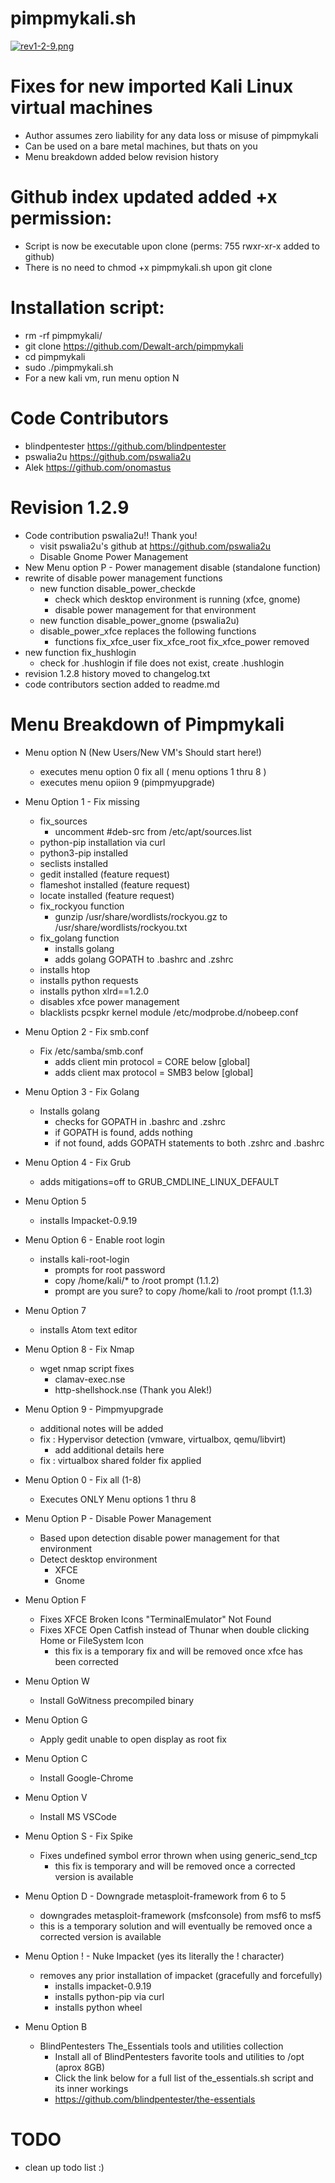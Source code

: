 # pimpmykali.sh

[![rev1-2-9.png](https://i.postimg.cc/z3ZnQvzf/rev1-2-9.png)](https://postimg.cc/gLsXXY69)

# Fixes for new imported Kali Linux virtual machines
  - Author assumes zero liability for any data loss or misuse of pimpmykali
  - Can be used on a bare metal machines, but thats on you
  - Menu breakdown added below revision history

# Github index updated added +x permission:
  - Script is now be executable upon clone (perms: 755 rwxr-xr-x added to github)
  - There is no need to chmod +x pimpmykali.sh upon git clone

# Installation script:
  - rm -rf pimpmykali/
  - git clone https://github.com/Dewalt-arch/pimpmykali
  - cd pimpmykali
  - sudo ./pimpmykali.sh
  - For a new kali vm, run menu option N

# Code Contributors
  - blindpentester https://github.com/blindpentester
  - pswalia2u https://github.com/pswalia2u
  - Alek https://github.com/onomastus


# Revision 1.2.9
  - Code contribution pswalia2u!! Thank you!
    - visit pswalia2u's github at https://github.com/pswalia2u
    - Disable Gnome Power Management
  - New Menu option P - Power management disable (standalone function)
  - rewrite of disable power management functions
    - new function disable_power_checkde
      - check which desktop environment is running (xfce, gnome)
      - disable power management for that environment
    - new function disable_power_gnome (pswalia2u)
    - disable_power_xfce replaces the following functions
      - functions fix_xfce_user fix_xfce_root fix_xfce_power removed
  - new function fix_hushlogin
    - check for .hushlogin if file does not exist, create .hushlogin
  - revision 1.2.8 history moved to changelog.txt
  - code contributors section added to readme.md

# Menu Breakdown of Pimpmykali

- Menu option N  (New Users/New VM's Should start here!)
  - executes menu option 0 fix all ( menu options 1 thru 8 )
  - executes menu opiion 9 (pimpmyupgrade)

- Menu Option 1 - Fix missing
  - fix_sources
    - uncomment #deb-src from /etc/apt/sources.list
  - python-pip installation via curl
  - python3-pip installed
  - seclists installed
  - gedit installed (feature request)
  - flameshot installed (feature request)
  - locate installed (feature request)
  - fix_rockyou function
    - gunzip /usr/share/wordlists/rockyou.gz to /usr/share/wordlists/rockyou.txt
  - fix_golang function
    - installs golang
    - adds golang GOPATH to .bashrc and .zshrc
  - installs htop
  - installs python requests
  - installs python xlrd==1.2.0
  - disables xfce power management
  - blacklists pcspkr kernel module /etc/modprobe.d/nobeep.conf

- Menu Option 2 - Fix smb.conf
  - Fix /etc/samba/smb.conf
    - adds client min protocol = CORE  below [global]
    - adds client max protocol = SMB3  below [global]

- Menu Option 3 - Fix Golang
  - Installs golang
    - checks for GOPATH in .bashrc and .zshrc
    - if GOPATH is found, adds nothing
    - if not found, adds GOPATH statements to both .zshrc and .bashrc

- Menu Option 4 - Fix Grub
  - adds mitigations=off to GRUB_CMDLINE_LINUX_DEFAULT

- Menu Option 5
  - installs Impacket-0.9.19

- Menu Option 6 - Enable root login
  - installs kali-root-login
    - prompts for root password
    - copy /home/kali/* to /root prompt (1.1.2)
    - prompt are you sure? to copy /home/kali to /root prompt (1.1.3)

- Menu Option 7
  - installs Atom text editor

- Menu Option 8 - Fix Nmap
  - wget nmap script fixes
    - clamav-exec.nse
    - http-shellshock.nse (Thank you Alek!)

- Menu Option 9 - Pimpmyupgrade
  - additional notes will be added
  - fix : Hypervisor detection (vmware, virtualbox, qemu/libvirt)
    - add additional details here
  - fix : virtualbox shared folder fix applied     

- Menu Option 0 - Fix all (1-8)
  - Executes ONLY Menu options 1 thru 8

- Menu Option P - Disable Power Management
  - Based upon detection disable power management for that environment
  - Detect desktop environment
    - XFCE
    - Gnome

- Menu Option F
  - Fixes XFCE Broken Icons "TerminalEmulator" Not Found
  - Fixes XFCE Open Catfish instead of Thunar when double clicking Home or FileSystem Icon
    - this fix is a temporary fix and will be removed once xfce has been corrected

- Menu Option W
  - Install GoWitness precompiled binary

- Menu Option G
  - Apply gedit unable to open display as root fix

- Menu Option C
  - Install Google-Chrome

- Menu Option V
  - Install MS VSCode

- Menu Option S - Fix Spike
  - Fixes undefined symbol error thrown when using generic_send_tcp
    - this fix is temporary and will be removed once a corrected version is available

- Menu Option D - Downgrade metasploit-framework from 6 to 5
  - downgrades metasploit-framework (msfconsole) from msf6 to msf5
  - this is a temporary solution and will eventually be removed once a corrected version is available

- Menu Option ! - Nuke Impacket (yes its literally the ! character)
  - removes any prior installation of impacket (gracefully and forcefully)
    - installs impacket-0.9.19
    - installs python-pip via curl
    - installs python wheel

- Menu Option B    
  - BlindPentesters The_Essentials tools and utilities collection
    - Install all of BlindPentesters favorite tools and utilities to /opt (aprox 8GB)
    - Click the link below for a full list of the_essentials.sh script and its inner workings
    - https://github.com/blindpentester/the-essentials

# TODO   
  - clean up todo list :)
